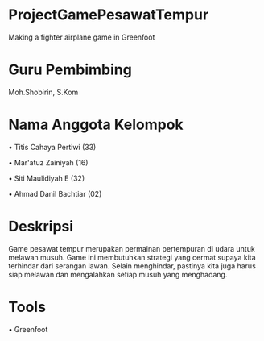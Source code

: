 # ProjectGamePesawatTempur
Making a fighter airplane game in Greenfoot

# Guru Pembimbing
Moh.Shobirin, S.Kom

# Nama Anggota Kelompok

• Titis Cahaya Pertiwi (33)

• Mar'atuz Zainiyah (16)

• Siti Maulidiyah E (32)

• Ahmad Danil Bachtiar (02)

# Deskripsi
Game pesawat tempur merupakan permainan pertempuran di udara untuk melawan musuh. Game ini membutuhkan strategi yang cermat supaya kita terhindar dari serangan lawan. Selain menghindar, pastinya kita juga harus siap melawan dan mengalahkan setiap musuh yang menghadang.

# Tools
• Greenfoot






